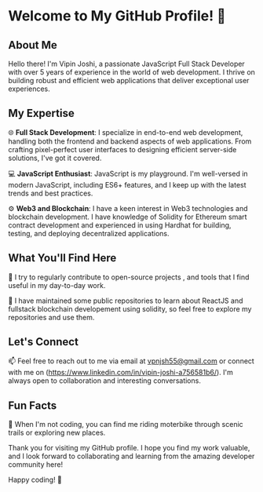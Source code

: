 # Welcome to My GitHub Profile! 👋

## About Me

Hello there! I'm Vipin Joshi, a passionate JavaScript Full Stack Developer with over 5 years of experience in the world of web development. I thrive on building robust and efficient web applications that deliver exceptional user experiences.

## My Expertise

🌐 **Full Stack Development**: I specialize in end-to-end web development, handling both the frontend and backend aspects of web applications. From crafting pixel-perfect user interfaces to designing efficient server-side solutions, I've got it covered.

💻 **JavaScript Enthusiast**: JavaScript is my playground. I'm well-versed in modern JavaScript, including ES6+ features, and I keep up with the latest trends and best practices.

⚙️ **Web3 and Blockchain**: I have a keen interest in Web3 technologies and blockchain development. I have knowledge of Solidity for Ethereum smart contract development and experienced in using Hardhat for building, testing, and deploying decentralized applications.

## What You'll Find Here

🚀 I try to regularly contribute to open-source projects , and tools that I find useful in my day-to-day work.

🧰 I have maintained some public repositories to learn about ReactJS and fullstack blockchain developement using solidity, so feel free to explore my repositories and use them.

## Let's Connect

📫 Feel free to reach out to me via email at vpnjsh55@gmail.com or connect with me on (https://www.linkedin.com/in/vipin-joshi-a756581b6/). I'm always open to collaboration and interesting conversations.

## Fun Facts

🚴 When I'm not coding, you can find me riding moterbike through scenic trails or exploring new places.

Thank you for visiting my GitHub profile. I hope you find my work valuable, and I look forward to collaborating and learning from the amazing developer community here!

Happy coding! 🚀
